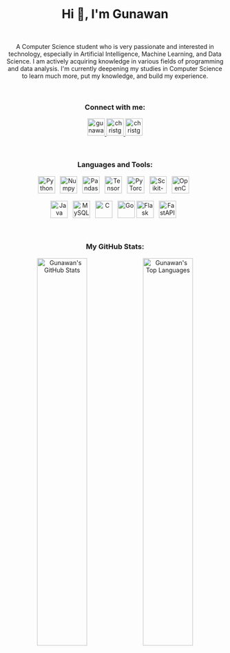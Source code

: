 <div align="center">

# Hi 👋, I'm Gunawan

<br>

A Computer Science student who is very passionate and interested in technology, especially in Artificial Intelligence, Machine Learning, and Data Science. I am actively acquiring knowledge in various fields of programming and data analysis. I'm currently deepening my studies in Computer Science to learn much more, put my knowledge, and build my experience.

<br>

### Connect with me:

<p>
  <a href="https://linkedin.com/in/gunawanrizky" target="_blank">
    <img src="https://raw.githubusercontent.com/rahuldkjain/github-profile-readme-generator/master/src/images/icons/Social/linked-in-alt.svg" alt="gunawanrizky" height="40" width="40" />
  </a>
  <a href="https://www.kaggle.com/christgerald" target="_blank">
    <img src="https://raw.githubusercontent.com/rahuldkjain/github-profile-readme-generator/master/src/images/icons/Social/kaggle.svg" alt="christgerald" height="40" width="40" />
  </a>
  <a href="https://www.instagram.com/christgerald._/" target="_blank">
    <img src="https://raw.githubusercontent.com/rahuldkjain/github-profile-readme-generator/master/src/images/icons/Social/instagram.svg" alt="christgerald._" height="40" width="40" />
  </a>
</p>

<br>

### Languages and Tools:

<p align="center">
  <img src="https://cdn.jsdelivr.net/gh/devicons/devicon/icons/python/python-original.svg" alt="Python" height="40" width="40" />
  &nbsp;
  <img src="https://cdn.jsdelivr.net/gh/devicons/devicon/icons/numpy/numpy-original.svg" alt="Numpy" height="40" width="40" />
  &nbsp;
  <img src="https://cdn.jsdelivr.net/gh/devicons/devicon/icons/pandas/pandas-original.svg" alt="Pandas" height="40" width="40" />
  &nbsp;
  <img src="https://cdn.jsdelivr.net/gh/devicons/devicon/icons/tensorflow/tensorflow-original.svg" alt="TensorFlow" height="40" width="40" />
  &nbsp;
  <img src="https://cdn.jsdelivr.net/gh/devicons/devicon/icons/pytorch/pytorch-original.svg" alt="PyTorch" height="40" width="40" />
  &nbsp;
  <img src="https://cdn.jsdelivr.net/gh/devicons/devicon/icons/scikitlearn/scikitlearn-original.svg" alt="Scikit-learn" height="40" width="40" />
  &nbsp;
  <img src="https://cdn.jsdelivr.net/gh/devicons/devicon/icons/opencv/opencv-original.svg" alt="OpenCV" height="40" width="40" />
  &nbsp;
  </p>
<p align="center"><img src="https://cdn.jsdelivr.net/gh/devicons/devicon/icons/java/java-original.svg" alt="Java" height="40" width="40" />
  &nbsp;
  <img src="https://cdn.jsdelivr.net/gh/devicons/devicon/icons/mysql/mysql-original.svg" alt="MySQL" height="40" width="40" />
  &nbsp;
  <img src="https://cdn.jsdelivr.net/gh/devicons/devicon/icons/c/c-original.svg" alt="C" height="40" width="40" />
  &nbsp;
  <img src="https://cdn.jsdelivr.net/gh/devicons/devicon/icons/go/go-original.svg" alt="Go" height="40" width="40" />
  <img src="https://cdn.jsdelivr.net/gh/devicons/devicon/icons/flask/flask-original.svg" alt="Flask"height="40" width="40" />
  &nbsp;
  <img src="https://cdn.jsdelivr.net/gh/devicons/devicon/icons/fastapi/fastapi-original.svg" alt="FastAPI" height="40" width="40" />
  &nbsp;
</p>
<br>

### My GitHub Stats:

<p align="center">
  <img src="https://github-readme-stats.vercel.app/api?username=christopher-rich&show_icons=true&theme=radical&count_private=true&include_all_commits=true" alt="Gunawan's GitHub Stats" width="48%"/>
  <img src="https://github-readme-stats.vercel.app/api/top-langs/?username=christopher-rich&show_icons=true&theme=radical&count_private=true&include_all_commits=true" alt="Gunawan's Top Languages" width="48%"/>
</p>
</div>


</div>
